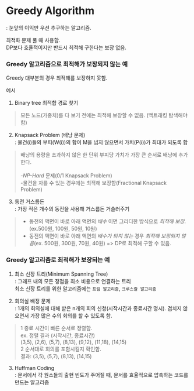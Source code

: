 # Greedy Algorithm
: 눈앞의 이익만 우선 추구하는 알고리즘.<br/>

최적화 문제 풀 때 사용함. <br/>
DP보다 호율적이지만 반드시 최적해 구한다는 보장 없음.

### Greedy 알고리즘으로 최적해가 보장되지 않는 예
Greedy 대부분의 경우 최적해를 보장하지 못함.<br/>

예시
1. Binary tree 최적합 경로 찾기
>모든 노드(가중치)를 다 보기 전에는 최적해 보장할 수 없음. (백트래킹 탐색해야 함)

2. Knapsack Problem (배낭 문제)<br/>
: 물건(i)들의 부피(W(i))의 합이 M을 넘지 않으면서 가치(P(i))가 최대가 되도록 함
> 배낭의 용량을 초과하지 않은 한 단위 부피당 가치가 가장 큰 순서로 배낭에 추가한다.<br/><br/>
>-*NP-Hard* 문제(0/1 Knapsack Problem)<br/>
>-물건을 자를 수 있는 경우에는 최적해 보장함(Fractional Knapsack Problem)

3. 동전 거스름돈<br/>: 가장 적은 개수의 동전을 사용해 거스름돈 거슬러주기
> - 동전의 액면이 바로 아래 액면의 *배수* 이면  그리디한 방식으로 *최적해 보장*.(ex.500원, 100원, 50원, 10원)<br/>
>- 동전의 액면이 바로 아래 액면의 *배수가 되지 않는* 경우 *최적해 보장되지 않음*(ex. 500원, 300원, 70원, 40원) => DP로 최적해 구할 수 있음.


### Greedy 알고리즘로 최적해가 보장되는 예
1. 최소 신장 트리(Minimum Spanning Tree)<br/>: 그래프 내의 모든 정점을 최소 비용으로 연결하는 트리<br/>
최소 신장 트리를 위한 알고리즘에는 `프림 알고리즘`, `크루스칼 알고리즘`

2. 회의실 배정 문제<br/>:
1개의 회의실에 대해 받은 n개의 회의 신청(시작시간과 종료시간 명시). 겹치지 않으면서 가장 많은 수의 회의를 할 수 있도록 함.
> 1 종료 시간이 빠른 순서로 정렬함. <br/>
ex. 정렬 결과 (시작시간, 종료시간)<br/>
(3,5), (2,6), (5,7), (8,13), (9,12), (11,18), (14,15)<br/>
2 순서대로 회의를 포함시킬지 확인함.<br/>
결과: (3,5), (5,7), (8,13), (14,15)

3. Huffman Coding<br/>:
문서에서 각 원소들의 출현 빈도가 주어질 때, 문서를 효율적으로 압축하는 코드를 만드는 알고리즘
